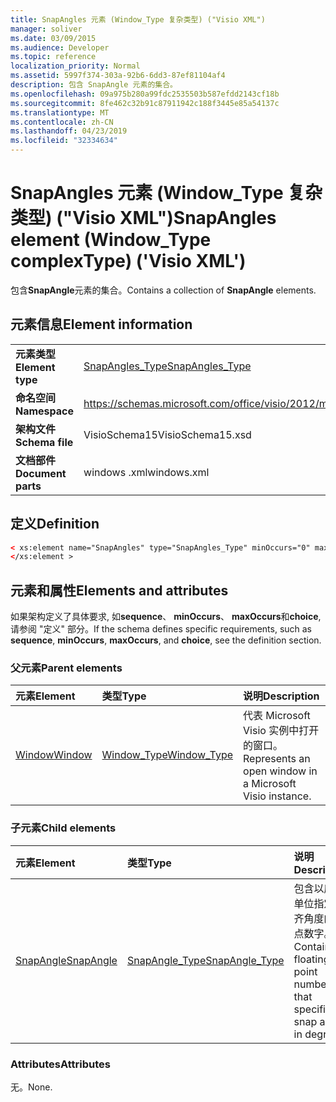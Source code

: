 ```yaml
---
title: SnapAngles 元素 (Window_Type 复杂类型) ("Visio XML")
manager: soliver
ms.date: 03/09/2015
ms.audience: Developer
ms.topic: reference
localization_priority: Normal
ms.assetid: 5997f374-303a-92b6-6dd3-87ef81104af4
description: 包含 SnapAngle 元素的集合。
ms.openlocfilehash: 09a975b280a99fdc2535503b587efdd2143cf18b
ms.sourcegitcommit: 8fe462c32b91c87911942c188f3445e85a54137c
ms.translationtype: MT
ms.contentlocale: zh-CN
ms.lasthandoff: 04/23/2019
ms.locfileid: "32334634"
---
```

# <a name="snapangles-element-windowtype-complextype-visio-xml"></a><span data-ttu-id="f878a-103">SnapAngles 元素 (Window_Type 复杂类型) ("Visio XML")</span><span class="sxs-lookup"><span data-stu-id="f878a-103">SnapAngles element (Window_Type complexType) ('Visio XML')</span></span>

<span data-ttu-id="f878a-104">包含**SnapAngle**元素的集合。</span><span class="sxs-lookup"><span data-stu-id="f878a-104">Contains a collection of **SnapAngle** elements.</span></span> 
  
## <a name="element-information"></a><span data-ttu-id="f878a-105">元素信息</span><span class="sxs-lookup"><span data-stu-id="f878a-105">Element information</span></span>

|||
|:-----|:-----|
|<span data-ttu-id="f878a-106">**元素类型**</span><span class="sxs-lookup"><span data-stu-id="f878a-106">**Element type**</span></span> <br/> |[<span data-ttu-id="f878a-107">SnapAngles_Type</span><span class="sxs-lookup"><span data-stu-id="f878a-107">SnapAngles_Type</span></span>](snapangles_type-complextypevisio-xml.md) <br/> |
|<span data-ttu-id="f878a-108">**命名空间**</span><span class="sxs-lookup"><span data-stu-id="f878a-108">**Namespace**</span></span> <br/> |https://schemas.microsoft.com/office/visio/2012/main  <br/> |
|<span data-ttu-id="f878a-109">**架构文件**</span><span class="sxs-lookup"><span data-stu-id="f878a-109">**Schema file**</span></span> <br/> |<span data-ttu-id="f878a-110">VisioSchema15</span><span class="sxs-lookup"><span data-stu-id="f878a-110">VisioSchema15.xsd</span></span>  <br/> |
|<span data-ttu-id="f878a-111">**文档部件**</span><span class="sxs-lookup"><span data-stu-id="f878a-111">**Document parts**</span></span> <br/> |<span data-ttu-id="f878a-112">windows .xml</span><span class="sxs-lookup"><span data-stu-id="f878a-112">windows.xml</span></span>  <br/> |
   
## <a name="definition"></a><span data-ttu-id="f878a-113">定义</span><span class="sxs-lookup"><span data-stu-id="f878a-113">Definition</span></span>

```XML
< xs:element name="SnapAngles" type="SnapAngles_Type" minOccurs="0" maxOccurs="1" >
</xs:element >
```

## <a name="elements-and-attributes"></a><span data-ttu-id="f878a-114">元素和属性</span><span class="sxs-lookup"><span data-stu-id="f878a-114">Elements and attributes</span></span>

<span data-ttu-id="f878a-115">如果架构定义了具体要求, 如**sequence**、 **minOccurs**、 **maxOccurs**和**choice**, 请参阅 "定义" 部分。</span><span class="sxs-lookup"><span data-stu-id="f878a-115">If the schema defines specific requirements, such as **sequence**, **minOccurs**, **maxOccurs**, and **choice**, see the definition section.</span></span> 
  
### <a name="parent-elements"></a><span data-ttu-id="f878a-116">父元素</span><span class="sxs-lookup"><span data-stu-id="f878a-116">Parent elements</span></span>

|<span data-ttu-id="f878a-117">**元素**</span><span class="sxs-lookup"><span data-stu-id="f878a-117">**Element**</span></span>|<span data-ttu-id="f878a-118">**类型**</span><span class="sxs-lookup"><span data-stu-id="f878a-118">**Type**</span></span>|<span data-ttu-id="f878a-119">**说明**</span><span class="sxs-lookup"><span data-stu-id="f878a-119">**Description**</span></span>|
|:-----|:-----|:-----|
|[<span data-ttu-id="f878a-120">Window</span><span class="sxs-lookup"><span data-stu-id="f878a-120">Window</span></span>](window-element-windows_type-complextypevisio-xml.md) <br/> |[<span data-ttu-id="f878a-121">Window_Type</span><span class="sxs-lookup"><span data-stu-id="f878a-121">Window_Type</span></span>](window_type-complextypevisio-xml.md) <br/> |<span data-ttu-id="f878a-122">代表 Microsoft Visio 实例中打开的窗口。</span><span class="sxs-lookup"><span data-stu-id="f878a-122">Represents an open window in a Microsoft Visio instance.</span></span>  <br/> |
   
### <a name="child-elements"></a><span data-ttu-id="f878a-123">子元素</span><span class="sxs-lookup"><span data-stu-id="f878a-123">Child elements</span></span>

|<span data-ttu-id="f878a-124">**元素**</span><span class="sxs-lookup"><span data-stu-id="f878a-124">**Element**</span></span>|<span data-ttu-id="f878a-125">**类型**</span><span class="sxs-lookup"><span data-stu-id="f878a-125">**Type**</span></span>|<span data-ttu-id="f878a-126">**说明**</span><span class="sxs-lookup"><span data-stu-id="f878a-126">**Description**</span></span>|
|:-----|:-----|:-----|
|[<span data-ttu-id="f878a-127">SnapAngle</span><span class="sxs-lookup"><span data-stu-id="f878a-127">SnapAngle</span></span>](snapangle-element-snapangles_type-complextypevisio-xml.md) <br/> |[<span data-ttu-id="f878a-128">SnapAngle_Type</span><span class="sxs-lookup"><span data-stu-id="f878a-128">SnapAngle_Type</span></span>](snapangle_type-complextypevisio-xml.md) <br/> |<span data-ttu-id="f878a-129">包含以度为单位指定对齐角度的浮点数字。</span><span class="sxs-lookup"><span data-stu-id="f878a-129">Contains a floating point number that specifies a snap angle in degrees.</span></span>  <br/> |
   
### <a name="attributes"></a><span data-ttu-id="f878a-130">Attributes</span><span class="sxs-lookup"><span data-stu-id="f878a-130">Attributes</span></span>

<span data-ttu-id="f878a-131">无。</span><span class="sxs-lookup"><span data-stu-id="f878a-131">None.</span></span>
  

